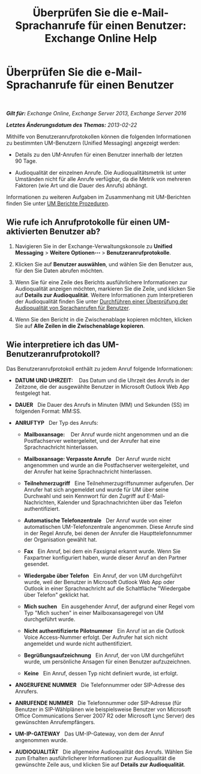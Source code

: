 ﻿---
title: 'Überprüfen Sie die e-Mail-Sprachanrufe für einen Benutzer: Exchange Online Help'
TOCTitle: Überprüfen Sie die e-Mail-Sprachanrufe für einen Benutzer
ms:assetid: 95768fe3-3ae2-43bd-9cbf-18c3b85c4592
ms:mtpsurl: https://technet.microsoft.com/de-de/library/JJ659070(v=EXCHG.150)
ms:contentKeyID: 50554861
ms.date: 05/23/2018
mtps_version: v=EXCHG.150
ms.translationtype: MT
---

# Überprüfen Sie die e-Mail-Sprachanrufe für einen Benutzer

 

_**Gilt für:** Exchange Online, Exchange Server 2013, Exchange Server 2016_

_**Letztes Änderungsdatum des Themas:** 2013-02-22_

Mithilfe von Benutzeranrufprotokollen können die folgenden Informationen zu bestimmten UM-Benutzern (Unified Messaging) angezeigt werden:

  - Details zu den UM-Anrufen für einen Benutzer innerhalb der letzten 90 Tage.

  - Audioqualität der einzelnen Anrufe. Die Audioqualitätsmetrik ist unter Umständen nicht für alle Anrufe verfügbar, da die Metrik von mehreren Faktoren (wie Art und die Dauer des Anrufs) abhängt.

Informationen zu weiteren Aufgaben im Zusammenhang mit UM-Berichten finden Sie unter [UM Berichte Prozeduren](um-reports-procedures-exchange-2013-help.md).

## Wie rufe ich Anrufprotokolle für einen UM-aktivierten Benutzer ab?

1.  Navigieren Sie in der Exchange-Verwaltungskonsole zu **Unified Messaging** \> **Weitere Optionen**![Weitere Optionen (Symbol)](images/JJ150550.5381819e-3b21-4873-8714-e9b956290b28(EXCHG.150).gif "Weitere Optionen (Symbol)") \> **Benutzeranrufprotokolle**.

2.  Klicken Sie auf **Benutzer auswählen**, und wählen Sie den Benutzer aus, für den Sie Daten abrufen möchten.

3.  Wenn Sie für eine Zeile des Berichts ausführlichere Informationen zur Audioqualität anzeigen möchten, markieren Sie die Zeile, und klicken Sie auf **Details zur Audioqualität**. Weitere Informationen zum Interpretieren der Audioqualität finden Sie unter [Durchführen einer Überprüfung der Audioqualität von Sprachanrufen für Benutzer](investigate-the-audio-quality-of-voice-calls-for-a-user-exchange-2013-help.md).

4.  Wenn Sie den Bericht in die Zwischenablage kopieren möchten, klicken Sie auf **Alle Zeilen in die Zwischenablage kopieren**.

## Wie interpretiere ich das UM-Benutzeranrufprotokoll?

Das Benutzeranrufprotokoll enthält zu jedem Anruf folgende Informationen:

  - **DATUM UND UHRZEIT:**    Das Datum und die Uhrzeit des Anrufs in der Zeitzone, die der ausgewählte Benutzer in Microsoft Outlook Web App festgelegt hat.

  - **DAUER**   Die Dauer des Anrufs in Minuten (MM) und Sekunden (SS) im folgenden Format: MM:SS.

  - **ANRUFTYP**   Der Typ des Anrufs:
    
      - **Mailboxansage:**    Der Anruf wurde nicht angenommen und an die Postfachserver weitergeleitet, und der Anrufer hat eine Sprachnachricht hinterlassen.
    
      - **Mailboxansage: Verpasste Anrufe**   Der Anruf wurde nicht angenommen und wurde an die Postfachserver weitergeleitet, und der Anrufer hat keine Sprachnachricht hinterlassen.
    
      - **Teilnehmerzugriff**   Eine Teilnehmerzugriffsnummer aufgerufen. Der Anrufer hat sich angemeldet und wurde für UM über seine Durchwahl und sein Kennwort für den Zugriff auf E-Mail-Nachrichten, Kalender und Sprachnachrichten über das Telefon authentifiziert.
    
      - **Automatische Telefonzentrale**   Der Anruf wurde von einer automatischen UM-Telefonzentrale angenommen. Diese Anrufe sind in der Regel Anrufe, bei denen der Anrufer die Haupttelefonnummer der Organisation gewählt hat.
    
      - **Fax**   Ein Anruf, bei dem ein Faxsignal erkannt wurde. Wenn Sie Faxpartner konfiguriert haben, wurde dieser Anruf an den Partner gesendet.
    
      - **Wiedergabe über Telefon**   Ein Anruf, der von UM durchgeführt wurde, weil der Benutzer in Microsoft Outlook Web App oder Outlook in einer Sprachnachricht auf die Schaltfläche "Wiedergabe über Telefon" geklickt hat.
    
      - **Mich suchen**   Ein ausgehender Anruf, der aufgrund einer Regel vom Typ "Mich suchen" in einer Mailboxansageregel von UM durchgeführt wurde.
    
      - **Nicht authentifizierte Pilotnummer**   Ein Anruf ist an die Outlook Voice Access-Nummer erfolgt. Der Aufrufer hat sich nicht angemeldet und wurde nicht authentifiziert.
    
      - **Begrüßungsaufzeichnung**   Ein Anruf, der von UM durchgeführt wurde, um persönliche Ansagen für einen Benutzer aufzuzeichnen.
    
      - **Keine**   Ein Anruf, dessen Typ nicht definiert wurde, ist erfolgt.

  - **ANGERUFENE NUMMER**   Die Telefonnummer oder SIP-Adresse des Anrufers.

  - **ANRUFENDE NUMMER**   Die Telefonnummer oder SIP-Adresse (für Benutzer in SIP-Wählplänen wie beispielsweise Benutzer von Microsoft Office Communications Server 2007 R2 oder Microsoft Lync Server) des gewünschten Anrufempfängers.

  - **UM-IP-GATEWAY**   Das UM-IP-Gateway, von dem der Anruf angenommen wurde.

  - **AUDIOQUALITÄT**   Die allgemeine Audioqualität des Anrufs. Wählen Sie zum Erhalten ausführlicherer Informationen zur Audioqualität die gewünschte Zeile aus, und klicken Sie auf **Details zur Audioqualität**.

